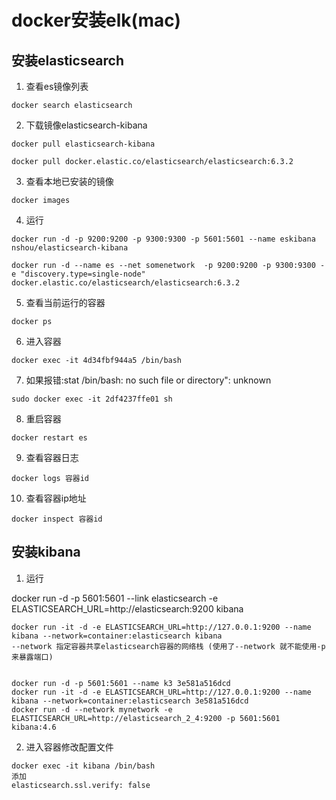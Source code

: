 # docker安装elk(mac)

## 安装elasticsearch
1. 查看es镜像列表
```
docker search elasticsearch
```
2. 下载镜像elasticsearch-kibana
```
docker pull elasticsearch-kibana

docker pull docker.elastic.co/elasticsearch/elasticsearch:6.3.2
```
3. 查看本地已安装的镜像
```
docker images
```
4. 运行
```
docker run -d -p 9200:9200 -p 9300:9300 -p 5601:5601 --name eskibana  nshou/elasticsearch-kibana

docker run -d --name es --net somenetwork  -p 9200:9200 -p 9300:9300 -e "discovery.type=single-node" docker.elastic.co/elasticsearch/elasticsearch:6.3.2
```
5. 查看当前运行的容器
```
docker ps
```
6. 进入容器
```
docker exec -it 4d34fbf944a5 /bin/bash
```
7. 如果报错:stat /bin/bash: no such file or directory": unknown
```
sudo docker exec -it 2df4237ffe01 sh
```
8. 重启容器
```
docker restart es
```
9. 查看容器日志
```
docker logs 容器id
```
10. 查看容器ip地址
```
docker inspect 容器id
```

## 安装kibana
1. 运行

docker run -d -p 5601:5601 --link elasticsearch -e ELASTICSEARCH_URL=http://elasticsearch:9200 kibana
 
```
docker run -it -d -e ELASTICSEARCH_URL=http://127.0.0.1:9200 --name kibana --network=container:elasticsearch kibana
--network 指定容器共享elasticsearch容器的网络栈 (使用了--network 就不能使用-p 来暴露端口)


docker run -d -p 5601:5601 --name k3 3e581a516dcd
docker run -it -d -e ELASTICSEARCH_URL=http://127.0.0.1:9200 --name kibana --network=container:elasticsearch 3e581a516dcd
docker run -d --network mynetwork -e ELASTICSEARCH_URL=http://elasticsearch_2_4:9200 -p 5601:5601 kibana:4.6
```
2. 进入容器修改配置文件
```
docker exec -it kibana /bin/bash
添加
elasticsearch.ssl.verify: false
```